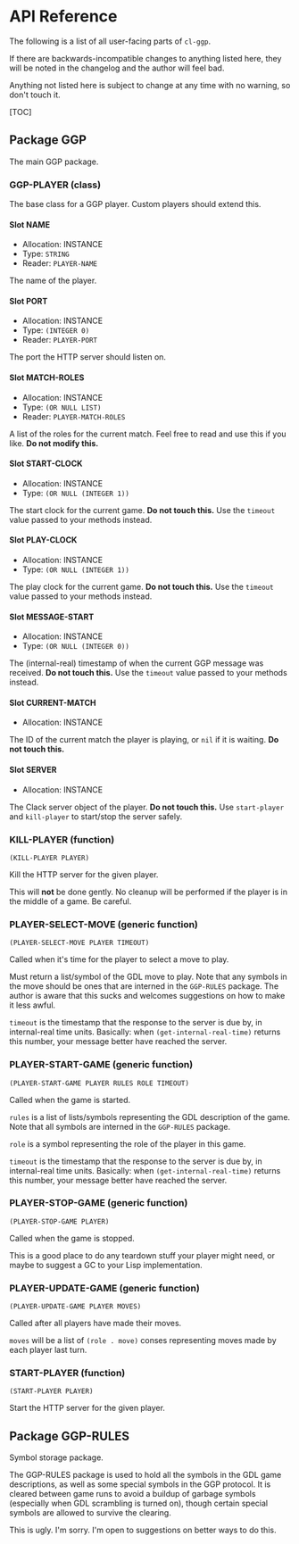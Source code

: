 # API Reference

The following is a list of all user-facing parts of `cl-ggp`.

If there are backwards-incompatible changes to anything listed here, they will
be noted in the changelog and the author will feel bad.

Anything not listed here is subject to change at any time with no warning, so
don't touch it.

[TOC]

## Package GGP

The main GGP package.

### GGP-PLAYER (class)

The base class for a GGP player.  Custom players should extend this.

#### Slot NAME

* Allocation: INSTANCE
* Type: `STRING`
* Reader: `PLAYER-NAME`

The name of the player.

#### Slot PORT

* Allocation: INSTANCE
* Type: `(INTEGER 0)`
* Reader: `PLAYER-PORT`

The port the HTTP server should listen on.

#### Slot MATCH-ROLES

* Allocation: INSTANCE
* Type: `(OR NULL LIST)`
* Reader: `PLAYER-MATCH-ROLES`

A list of the roles for the current match.  Feel free to read and use this if you like.  **Do not modify this.**

#### Slot START-CLOCK

* Allocation: INSTANCE
* Type: `(OR NULL (INTEGER 1))`

The start clock for the current game.  **Do not touch this.**  Use the `timeout` value passed to your methods instead.

#### Slot PLAY-CLOCK

* Allocation: INSTANCE
* Type: `(OR NULL (INTEGER 1))`

The play clock for the current game.  **Do not touch this.**  Use the `timeout` value passed to your methods instead.

#### Slot MESSAGE-START

* Allocation: INSTANCE
* Type: `(OR NULL (INTEGER 0))`

The (internal-real) timestamp of when the current GGP message was received.  **Do not touch this.**  Use the `timeout` value passed to your methods instead.

#### Slot CURRENT-MATCH

* Allocation: INSTANCE

The ID of the current match the player is playing, or `nil` if it is waiting.  **Do not touch this.**

#### Slot SERVER

* Allocation: INSTANCE

The Clack server object of the player.  **Do not touch this.**  Use `start-player` and `kill-player` to start/stop the server safely.

### KILL-PLAYER (function)

    (KILL-PLAYER PLAYER)

Kill the HTTP server for the given player.

  This will **not** be done gently.  No cleanup will be performed if the player
  is in the middle of a game.  Be careful.

  

### PLAYER-SELECT-MOVE (generic function)

    (PLAYER-SELECT-MOVE PLAYER TIMEOUT)

Called when it's time for the player to select a move to play.

  Must return a list/symbol of the GDL move to play.  Note that any symbols in
  the move should be ones that are interned in the `GGP-RULES` package.  The
  author is aware that this sucks and welcomes suggestions on how to make it
  less awful.

  `timeout` is the timestamp that the response to the server is due by, in
  internal-real time units.  Basically: when `(get-internal-real-time)` returns
  this number, your message better have reached the server.

  

### PLAYER-START-GAME (generic function)

    (PLAYER-START-GAME PLAYER RULES ROLE TIMEOUT)

Called when the game is started.

  `rules` is a list of lists/symbols representing the GDL description of the
  game.  Note that all symbols are interned in the `GGP-RULES` package.

  `role` is a symbol representing the role of the player in this game.

  `timeout` is the timestamp that the response to the server is due by, in
  internal-real time units.  Basically: when `(get-internal-real-time)` returns
  this number, your message better have reached the server.

  

### PLAYER-STOP-GAME (generic function)

    (PLAYER-STOP-GAME PLAYER)

Called when the game is stopped.

  This is a good place to do any teardown stuff your player might need, or maybe
  to suggest a GC to your Lisp implementation.

  

### PLAYER-UPDATE-GAME (generic function)

    (PLAYER-UPDATE-GAME PLAYER MOVES)

Called after all players have made their moves.

  `moves` will be a list of `(role . move)` conses representing moves made by
  each player last turn.

  

### START-PLAYER (function)

    (START-PLAYER PLAYER)

Start the HTTP server for the given player.

## Package GGP-RULES

Symbol storage package.

  The GGP-RULES package is used to hold all the symbols in the GDL game
  descriptions, as well as some special symbols in the GGP protocol.  It is
  cleared between game runs to avoid a buildup of garbage symbols (especially
  when GDL scrambling is turned on), though certain special symbols are allowed
  to survive the clearing.

  This is ugly.  I'm sorry.  I'm open to suggestions on better ways to do this.

  

